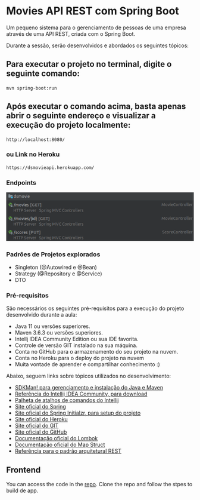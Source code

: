 # Movies API REST com Spring Boot

Um pequeno sistema para o gerenciamento de pessoas de uma empresa através de uma API REST, criada com o Spring Boot.

Durante a sessão, serão desenvolvidos e abordados os seguintes tópicos:

## Para executar o projeto no terminal, digite o seguinte comando:

```shell script
mvn spring-boot:run 
```

## Após executar o comando acima, basta apenas abrir o seguinte endereço e visualizar a execução do projeto localmente:

```
http://localhost:8080/
```

### ou Link no Heroku

```
https://dsmovieapi.herokuapp.com/
```

### Endpoints

![](https://github.com/willamys/dsmovie/blob/main/backend/Screenshot%20from%202022-05-15%2014-59-20.png)
 

### Padrões de Projetos explorados
- Singleton (@Autowired e @Bean)
- Strategy (@Repository e @Service)
- DTO

### Pré-requisitos
São necessários os seguintes pré-requisitos para a execução do projeto desenvolvido durante a aula:

* Java 11 ou versões superiores.
* Maven 3.6.3 ou versões superiores.
* Intellj IDEA Community Edition ou sua IDE favorita.
* Controle de versão GIT instalado na sua máquina.
* Conta no GitHub para o armazenamento do seu projeto na nuvem.
* Conta no Heroku para o deploy do projeto na nuvem
* Muita vontade de aprender e compartilhar conhecimento :)

Abaixo, seguem links sobre tópicos utilizados no desenvolvimento:

* [SDKMan! para gerenciamento e instalação do Java e Maven](https://sdkman.io/)
* [Referência do Intellij IDEA Community, para download](https://www.jetbrains.com/idea/download)
* [Palheta de atalhos de comandos do Intellij](https://resources.jetbrains.com/storage/products/intellij-idea/docs/IntelliJIDEA_ReferenceCard.pdf)
* [Site oficial do Spring](https://spring.io/)
* [Site oficial do Spring Initialzr, para setup do projeto](https://start.spring.io/)
* [Site oficial do Heroku](https://www.heroku.com/)
* [Site oficial do GIT](https://git-scm.com/)
* [Site oficial do GitHub](http://github.com/)
* [Documentação oficial do Lombok](https://projectlombok.org/)
* [Documentação oficial do Map Struct](https://mapstruct.org/)
* [Referência para o padrão arquitetural REST](https://restfulapi.net/)


## Frontend

You can access the code in the [repo](https://github.com/willamys/spring-boot-ui-react).
Clone the repo and follow the stpes to build de app.
